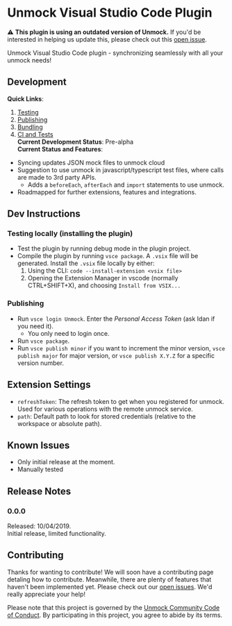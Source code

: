 # Unmock Visual Studio Code Plugin

:warning: **This plugin is using an outdated version of Unmock.** If you'd be interested in helping us update this, please check out this [open issue](https://github.com/unmock/unmock-vscode-plugin/issues/27).

Unmock Visual Studio Code plugin - synchronizing seamlessly with all your unmock needs!

## Development
**Quick Links**:
1. [Testing](https://code.visualstudio.com/api/working-with-extensions/testing-extension)
2. [Publishing](https://code.visualstudio.com/api/working-with-extensions/publishing-extension)
3. [Bundling](https://code.visualstudio.com/api/working-with-extensions/bundling-extension)
4. [CI and Tests](https://code.visualstudio.com/api/working-with-extensions/continuous-integration)  
**Current Development Status**: Pre-alpha  
**Current Status and Features**:  
- Syncing updates JSON mock files to unmock cloud
- Suggestion to use unmock in javascript/typescript test files, where calls are made to 3rd party APIs.
  - Adds a `beforeEach`, `afterEach` and `import` statements to use unmock.
- Roadmapped for further extensions, features and integrations.

## Dev Instructions
### Testing locally (installing the plugin)
- Test the plugin by running debug mode in the plugin project.
- Compile the plugin by running `vsce package`. A `.vsix` file will be generated. Install the `.vsix` file locally by either:
  1. Using the CLI: `code --install-extension <vsix file>`
  1. Opening the Extension Manager in vscode (normally CTRL+SHIFT+X), and choosing `Install from VSIX...`

### Publishing
- Run `vsce login Unmock`. Enter the _Personal Access Token_ (ask Idan if you need it).
  - You only need to login once.
- Run `vsce package`.
- Run `vsce publish minor` if you want to increment the minor version, `vsce publish major` for major version, or `vsce publish X.Y.Z` for a specific version number.

## Extension Settings
- `refreshToken`: The refresh token to get when you registered for unmock. Used for various operations with the remote unmock service.
- `path`: Default path to look for stored credentials (relative to the workspace or absolute path).

## Known Issues
- Only initial release at the moment.
- Manually tested

## Release Notes

### 0.0.0
Released: 10/04/2019.  
Initial release, limited functionality.

## Contributing

Thanks for wanting to contribute! We will soon have a contributing page
detaling how to contribute. Meanwhile, there are plenty of features that haven't been implemented yet. Please check out our [open issues](https://github.com/unmock/unmock-vscode-plugin/issues). We'd really appreciate your help!

Please note that this project is governed by the [Unmock Community Code of Conduct](https://github.com/unmock/code-of-conduct). By participating in this project, you agree to abide by its terms.